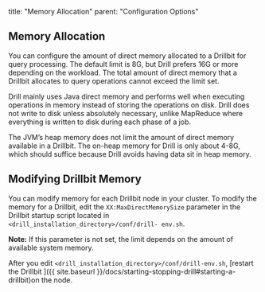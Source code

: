 title: "Memory Allocation"
parent: "Configuration Options"

## Memory Allocation

You can configure the amount of direct memory allocated to a Drillbit for
query processing. The default limit is 8G, but Drill prefers 16G or more
depending on the workload. The total amount of direct memory that a Drillbit
allocates to query operations cannot exceed the limit set.

Drill mainly uses Java direct memory and performs well when executing
operations in memory instead of storing the operations on disk. Drill does not
write to disk unless absolutely necessary, unlike MapReduce where everything
is written to disk during each phase of a job.

The JVM’s heap memory does not limit the amount of direct memory available in
a Drillbit. The on-heap memory for Drill is only about 4-8G, which should
suffice because Drill avoids having data sit in heap memory.

## Modifying Drillbit Memory

You can modify memory for each Drillbit node in your cluster. To modify the
memory for a Drillbit, edit the `XX:MaxDirectMemorySize` parameter in the
Drillbit startup script located in `<drill_installation_directory>/conf/drill-
env.sh`.

**Note:** If this parameter is not set, the limit depends on the amount of available system memory.

After you edit `<drill_installation_directory>/conf/drill-env.sh`, [restart
the Drillbit
]({{ site.baseurl }}/docs/starting-stopping-drill#starting-a-drillbit)on
the node.
